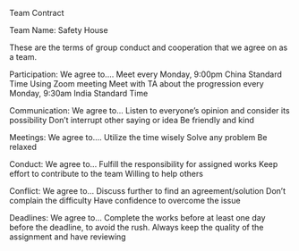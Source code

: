 Team Contract
 
Team Name: Safety House
  
These are the terms of group conduct and cooperation that we agree on as a team.
 
Participation: We agree to....
Meet every Monday, 9:00pm China Standard Time
Using Zoom meeting
Meet with TA about the progression every Monday, 9:30am India Standard Time

 
 Communication: We agree to...
 Listen to everyone’s opinion and consider its possibility
Don’t interrupt other saying or idea
Be friendly and kind
 
 
Meetings: We agree to....
 Utilize the time wisely
Solve any problem
Be relaxed 
 

Conduct: We agree to...
 Fulfill the responsibility for assigned works 
Keep effort to contribute to the team 
Willing to help others
 
  
Conflict: We agree to...
 Discuss further to find an agreement/solution
Don’t complain the difficulty
Have confidence to overcome the issue

 
Deadlines: We agree to...
 Complete the works before at least one day before the deadline, to avoid the rush.
 Always keep the quality of the assignment and have reviewing
